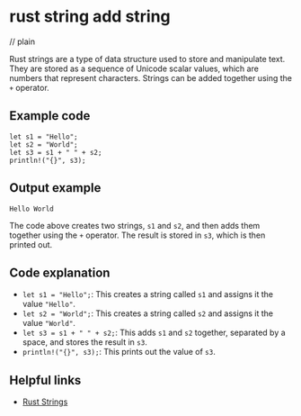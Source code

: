 # rust string add string
// plain

Rust strings are a type of data structure used to store and manipulate text. They are stored as a sequence of Unicode scalar values, which are numbers that represent characters. Strings can be added together using the `+` operator.

## Example code

```
let s1 = "Hello";
let s2 = "World";
let s3 = s1 + " " + s2;
println!("{}", s3);
```

## Output example

```
Hello World
```

The code above creates two strings, `s1` and `s2`, and then adds them together using the `+` operator. The result is stored in `s3`, which is then printed out.

## Code explanation

- `let s1 = "Hello";`: This creates a string called `s1` and assigns it the value `"Hello"`.
- `let s2 = "World";`: This creates a string called `s2` and assigns it the value `"World"`.
- `let s3 = s1 + " " + s2;`: This adds `s1` and `s2` together, separated by a space, and stores the result in `s3`.
- `println!("{}", s3);`: This prints out the value of `s3`.

## Helpful links
- [Rust Strings](https://doc.rust-lang.org/std/string/struct.String.html)